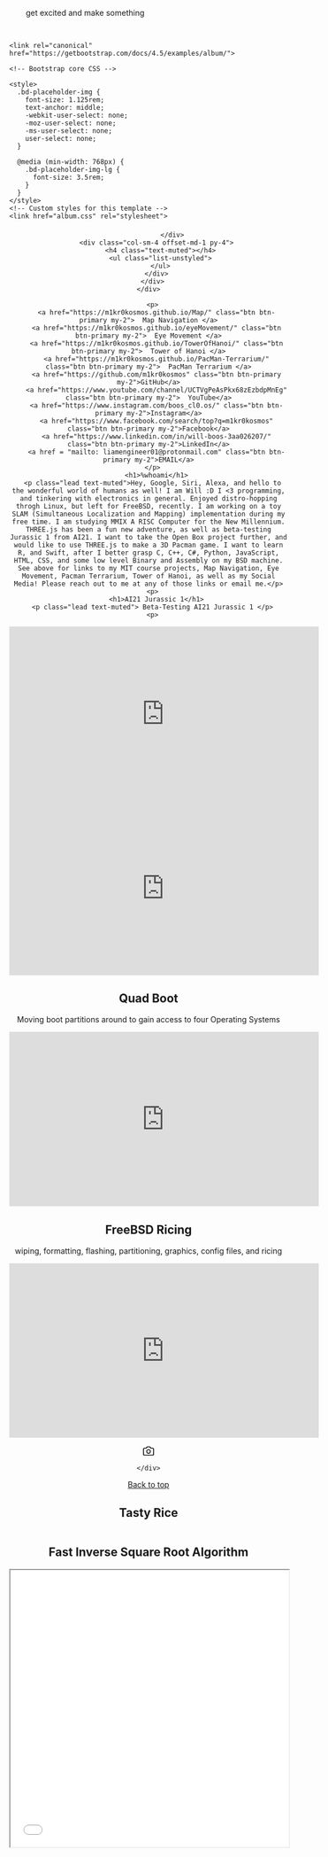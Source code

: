<head>
    <style>
        .resBg {
            padding: 30px;
            background: url(image-asset.jpeg) no-repeat center center fixed; 
  -webkit-background-size: cover;
  -moz-background-size: cover;
  -o-background-size: cover;
  background-size: cover;
        }
    </style>
</head>
<body>
    <div class="resBg">get excited and make something</div>
</body>

<html lang="en">
  <head>
    <meta charset="utf-8">
    <meta name="viewport" content="width=device-width, initial-scale=1, shrink-to-fit=no">
    <meta name="description" content="">
    <meta name="author" content="Mark Otto, Jacob Thornton, and Bootstrap contributors">
    <meta name="generator" content="Jekyll v4.1.1">
    <title>Album example · Bootstrap</title>

    <link rel="canonical" href="https://getbootstrap.com/docs/4.5/examples/album/">

    <!-- Bootstrap core CSS -->
<link href="../assets/dist/css/bootstrap.min.css" rel="stylesheet">

    <style>
      .bd-placeholder-img {
        font-size: 1.125rem;
        text-anchor: middle;
        -webkit-user-select: none;
        -moz-user-select: none;
        -ms-user-select: none;
        user-select: none;
      }

      @media (min-width: 768px) {
        .bd-placeholder-img-lg {
          font-size: 3.5rem;
        }
      }
    </style>
    <!-- Custom styles for this template -->
    <link href="album.css" rel="stylesheet">
    
<main role="main">

  <section class="jumbotron text-center">
    <div class="container">
        
  <body>
    <header>
  <div class="collapse bg-dark" id="navbarHeader">
    <div class="container">
      <div class="row">
        <div class="col-sm-8 col-md-7 py-4">
          <h4 class="text-muted"></h4>
          <p class="text-muted"></p>

                </div>
        <div class="col-sm-4 offset-md-1 py-4">
          <h4 class="text-muted"></h4>
          <ul class="list-unstyled">
          </ul>
        </div>
      </div>
    </div>
  </div>
     
      <p>
        <a href="https://m1kr0kosmos.github.io/Map/" class="btn btn-primary my-2">  Map Navigation </a>
        <a href="https://m1kr0kosmos.github.io/eyeMovement/" class="btn btn-primary my-2">  Eye Movement </a>
        <a href="https://m1kr0kosmos.github.io/TowerOfHanoi/" class="btn btn-primary my-2">  Tower of Hanoi </a>
        <a href="https://m1kr0kosmos.github.io/PacMan-Terrarium/" class="btn btn-primary my-2">  PacMan Terrarium </a>
        <a href="https://github.com/m1kr0kosmos" class="btn btn-primary my-2">GitHub</a>
        <a href="https://www.youtube.com/channel/UCTVgPeAsPkx68zEzbdpMnEg" class="btn btn-primary my-2">  YouTube</a>
        <a href="https://www.instagram.com/boos_cl0.os/" class="btn btn-primary my-2">Instagram</a>
        <a href="https://www.facebook.com/search/top?q=m1kr0kosmos" class="btn btn-primary my-2">Facebook</a>
        <a href="https://www.linkedin.com/in/will-boos-3aa026207/" class="btn btn-primary my-2">LinkedIn</a>
        <a href = "mailto: liamengineer01@protonmail.com" class="btn btn-primary my-2">EMAIL</a>
      </p>
        <h1>%whoami</h1>
      <p class="lead text-muted">Hey, Google, Siri, Alexa, and hello to the wonderful world of humans as well! I am Will :D I <3 programming, and tinkering with electronics in general. Enjoyed distro-hopping throgh Linux, but left for FreeBSD, recently. I am working on a toy SLAM (Simultaneous Localization and Mapping) implementation during my free time. I am studying MMIX A RISC Computer for the New Millennium. THREE.js has been a fun new adventure, as well as beta-testing Jurassic 1 from AI21. I want to take the Open Box project further, and would like to use THREE.js to make a 3D Pacman game. I want to learn R, and Swift, after I better grasp C, C++, C#, Python, JavaScript, HTML, CSS, and some low level Binary and Assembly on my BSD machine. See above for links to my MIT course projects, Map Navigation, Eye Movement, Pacman Terrarium, Tower of Hanoi, as well as my Social Media! Please reach out to me at any of those links or email me.</p>
      <p>
        <h1>AI21 Jurassic 1</h1>
      <p class="lead text-muted"> Beta-Testing AI21 Jurassic 1 </p>
      <p>
          
<iframe width="560" height="315" src="https://www.youtube.com/embed/3I5qr1ej1Xs" frameborder="0" allow="autoplay; encrypted-media" allowfullscreen></iframe>

      
          
<iframe width="560" height="315" src="https://www.youtube.com/embed/RD0a7BCXgOQ" frameborder="0" allow="autoplay; encrypted-media" allowfullscreen></iframe>
      
<h1>Quad Boot</h1>
      <p class="lead text-muted">Moving boot partitions around to gain access to four Operating Systems </p>
      <p>
          
<iframe width="560" height="315" src="https://www.youtube.com/embed/X3cLAE7X10Q" frameborder="0" allow="autoplay; encrypted-media" allowfullscreen></iframe> 
      
<h1>FreeBSD Ricing</h1>
      <p class="lead text-muted">wiping, formatting, flashing, partitioning, graphics, config files, and ricing </p>
      <p>
      
<iframe width="560" height="315" src="https://www.youtube.com/embed/F79bFRoAGpg" frameborder="0" allow="autoplay; encrypted-media" allowfullscreen></iframe> 
      
  <div class="navbar navbar-dark bg-dark shadow-sm">
    <div class="container d-flex justify-content-between">
      <a href="#" class="navbar-brand d-flex align-items-center">
        <svg xmlns="https://www.youtube.com/channel/UCTVgPeAsPkx68zEzbdpMnEg" width="20" height="20" fill="none" stroke="currentColor" stroke-linecap="round" stroke-linejoin="round" stroke-width="2" aria-hidden="true" class="mr-2" viewBox="0 0 24 24" focusable="false"><path d="M23 19a2 2 0 0 1-2 2H3a2 2 0 0 1-2-2V8a2 2 0 0 1 2-2h4l2-3h6l2 3h4a2 2 0 0 1 2 2z"/><circle cx="12" cy="13" r="4"/></svg>
        <strong></strong>
          </a>
      
    </div>
  </div>
 
<footer class="text-muted">
  <div class="container">
    <p class="float-right">
      <a href="#">Back to top</a>
    </p>
  </div>
</footer>
<script src="https://code.jquery.com/jquery-3.5.1.slim.min.js" integrity="sha384-DfXdz2htPH0lsSSs5nCTpuj/zy4C+OGpamoFVy38MVBnE+IbbVYUew+OrCXaRkfj" crossorigin="anonymous"></script>
      <script>window.jQuery || document.write('<script src="../assets/js/vendor/jquery.slim.min.js"><\/script>')</script><script src="../assets/dist/js/bootstrap.bundle.min.js"></script>

<html>
<head>
    <title>Bootstrap Carousel</title>
    <link rel="stylesheet" href="//netdna.bootstrapcdn.com/bootstrap/3.1.1/css/bootstrap.min.css">
    <script src="https://ajax.googleapis.com/ajax/libs/jquery/1.10.2/jquery.min.js"></script>
    <script src="https://netdna.bootstrapcdn.com/bootstrap/3.0.3/js/bootstrap.min.js"></script>
</head>
<body>
<div class="container">
<h1>Tasty Rice</h1>
<!--The main div for carousel-->
<div id="carousel-demo" class="carousel slide" data-ride="carousel">
  <!-- Sliding images statring here --> 
   <div class="carousel-inner"> 
    <div class="item"> 
      <img src="2d.jpeg" alt=""> 
    </div> 
    <div class="item"> 
      <img src="3d.jpeg" alt=""> 
   </div> 
    <div class="item"> 
      <img src="4d.jpeg" alt=""> 
    </div>
    <div class="item active"> 
      <img src="6d.jpeg" alt=""> 
       </div>  
  </div> 
  <!-- Next / Previous controls here -->
  <a class="left carousel-control" href="#carousel-demo" data-slide="prev">
    <span class="glyphicon glyphicon-chevron-left"></span>
  </a>
  <a class="right carousel-control" href="#carousel-demo" data-slide="next">
    <span class="glyphicon glyphicon-chevron-right"></span>
  </a>
 
  </div>
 

</div>
</body>

<html>
  <head>
    <title>Fast Inverse Square Root Algorithm</title>
  </head>
  <body>
    <h1>Fast Inverse Square Root Algorithm</h1>
    <iframe src="fastInvSqRt.pdf#toolbar=0" width="100%" height="500px">
    </iframe>
  </body>
</html>

